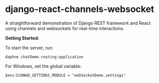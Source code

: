# django-react-channels-websocket
A straightforward demonstration of Django REST framework and React using channels and websockets for real-time interactions.

**Getting Started:**

To start the server, run:
```
daphne chatDemo.routing:application
```

For Windows, set the global variable:
```
$env:DJANGO_SETTINGS_MODULE = "webSocketDemo.settings"
```
